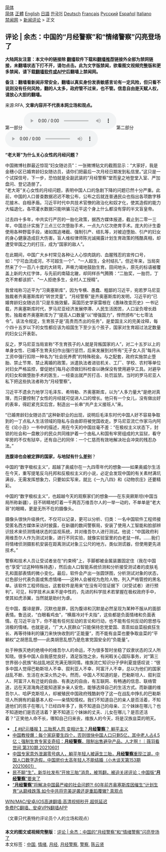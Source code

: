 <!-- 面包屑导航 --> <div class="breadcrumb"><!-- GTranslate: https://gtranslate.io/ -->  <div class="switcher notranslate">  <div class="selected">  <a href="#" onclick="return false;"> 简体</a>  </div>  <div class="option">  <a href="https://www.bannedbook.org" onclick="doGTranslate('zh-CN|zh-CN');jQuery('div.switcher div.selected a').html(jQuery(this).html());return false;" title="简体中文" class="nturl selected"> 简体</a>  <a href="https://www.bannedbook.org/zh-tw/" onclick="doGTranslate('zh-CN|zh-TW');jQuery('div.switcher div.selected a').html(jQuery(this).html());return false;" title="繁體中文" class="nturl"> 正體</a>  <a href="https://www.bannedbook.org/en/" onclick="doGTranslate('zh-CN|en');jQuery('div.switcher div.selected a').html(jQuery(this).html());return false;" title="English" class="nturl"> English</a>  <a href="https://www.bannedbook.org/ja/" onclick="doGTranslate('zh-CN|ja');jQuery('div.switcher div.selected a').html(jQuery(this).html());return false;" title="日本語" class="nturl"> 日語</a>  <a href="https://www.bannedbook.org/ko/" onclick="doGTranslate('zh-CN|ko');jQuery('div.switcher div.selected a').html(jQuery(this).html());return false;" title="한국어" class="nturl"> 한국어</a>  <a href="https://www.bannedbook.org/de/" onclick="doGTranslate('zh-CN|de');jQuery('div.switcher div.selected a').html(jQuery(this).html());return false;" title="Deutsch" class="nturl"> Deutsch</a>  <a href="https://www.bannedbook.org/fr/" onclick="doGTranslate('zh-CN|fr');jQuery('div.switcher div.selected a').html(jQuery(this).html());return false;" title="Français" class="nturl"> Français</a>  <a href="https://www.bannedbook.org/ru/" onclick="doGTranslate('zh-CN|ru');jQuery('div.switcher div.selected a').html(jQuery(this).html());return false;" title="Русский" class="nturl"> Русский</a>  <a href="https://www.bannedbook.org/es/" onclick="doGTranslate('zh-CN|es');jQuery('div.switcher div.selected a').html(jQuery(this).html());return false;" title="Español" class="nturl"> Español</a>  <a href="https://www.bannedbook.org/it/" onclick="doGTranslate('zh-CN|it');jQuery('div.switcher div.selected a').html(jQuery(this).html());return false;" title="Italiano" class="nturl"> Italiano</a>  </div>  </div>      <div class='breadcrumb-sub'><!-- Breadcrumb NavXT 6.3.0 --> <a href="https://www.bannedbook.org/" class="home">禁闻网</a> &gt; <a href="https://www.bannedbook.org/bnews/comments/" class="category">新闻评论</a> &gt; 正文</div></div><h2>评论 | 余杰：中国的“月经警察”和“情绪警察”闪亮登场了</h2> <p class="notice"><b>大陆网友注意：本文中的链接除 <a href="https://github.com/bannedbook/fanqiang" >翻墙</a>软件下载和<a href="https://github.com/killgcd/justmysocks/blob/master/README.md">翻墙推荐</a>链接外全部为禁网链接，未翻墙状态下打不开，请勿点击。此为文字版禁闻，欲看图文视频完整版和更多禁闻，请下载<a href="https://github.com/bannedbook/fanqiang">翻墙软件或APP</a>后翻墙上禁闻网。</p><p>备注：翻墙看新闻非常安全，翻墙以真实身份发表敏感言论有一定风险，但只看不说则没有任何风险，翻的人太多，政府管不过来，也不管。信息自由是天赋人权，请放心大胆的翻墙。</b></p>  <div class="entry"> <p>来源:RFA, <strong>文章内容并不代表本网立场和观点。</strong></p> <p>             &#31532;&#19968;&#37096;&#20998;                <audio controls="controls" preload="metadata" src="https://www.rfa.org/mandarin/pinglun/yujie/yj-06292021101647.html/@@stream" type="audio/mpeg"></audio>&#31532;&#20108;&#37096;&#20998;<audio controls="controls" preload="metadata" src="https://www.rfa.org/mandarin/pinglun/yujie/yj-06292021101647.html/m0701-yj4ee.mp3/@@stream" type="audio/mpeg"></audio></p> <p><strong>&#8220;&#32769;&#22823;&#21733;&#8221;&#20026;&#20160;&#20040;&#20851;&#24515;&#22899;&#24615;&#30340;&#26376;&#32463;&#38382;&#39064;&#65311;</strong></p> <p>&#20013;&#22269;&#24494;&#21338;&#31038;&#32676;&#26368;&#36817;&#24778;&#29616;&#8220;&#22919;&#22899;&#38543;&#35775;&#21592;&#8221;&#65306;&#19968;&#24352;&#24494;&#21338;&#36148;&#25991;&#30340;&#25130;&#22270;&#26174;&#31034;&#65306;&#8220;&#22823;&#23478;&#22909;&#65292;&#25105;&#26159;&#37329;&#31319;&#23567;&#21306;&#24050;&#23130;&#32946;&#40836;&#22919;&#22899;&#38543;&#35775;&#21592;&#65292;&#35831;&#20320;&#20204;&#25226;&#26368;&#21518;&#19968;&#27425;&#26376;&#32463;&#26085;&#26399;&#21457;&#21040;&#31169;&#20449;&#37324;&#12290;&#8221;&#36825;&#21482;&#26159;&#19968;&#20010;&#35797;&#25506;&#20449;&#21495;&#65292;&#19979;&#19968;&#27493;&#65292;&#24656;&#24597;&#23601;&#26159;&#20840;&#21103;&#27494;&#35013;&#30340;&#8220;&#26376;&#32463;&#35686;&#23519;&#8221;&#22530;&#32780;&#30343;&#20043;&#22320;&#30331;&#22530;&#20837;&#23460;&#12289;&#20005;&#21152;&#30424;&#38382;&#12289;&#30331;&#35760;&#36896;&#20876;&#20102;&#12290;<br />&#8220;&#32769;&#22823;&#21733;&#8221;&#20851;&#24515;&#22899;&#24615;&#30340;&#26376;&#32463;&#38382;&#39064;&#65292;&#34920;&#26126;&#20013;&#22269;&#20154;&#21475;&#30340;&#24613;&#21095;&#19979;&#38477;&#30340;&#38382;&#39064;&#24050;&#28982;&#21313;&#20998;&#20005;&#37325;&#12290;&#27492;&#21069;&#65292;&#20013;&#22269;&#30340;&#20154;&#21475;&#26222;&#26597;&#25968;&#25454;&#36831;&#36831;&#19981;&#25954;&#20844;&#24067;&#65292;&#20844;&#24067;&#20043;&#21518;&#23601;&#36830;&#26222;&#36890;&#27665;&#20247;&#20063;&#25351;&#20986;&#21508;&#39033;&#25968;&#23383;&#31227;&#33457;&#25509;&#26408;&#12289;&#33258;&#30456;&#30683;&#30462;&#12290;&#20064;&#36817;&#24179;&#26102;&#20195;&#20013;&#20849;&#25216;&#26415;&#23448;&#20698;&#30340;&#25919;&#27835;&#21270;&#21644;&#22900;&#25165;&#21270;&#65292;&#20351;&#20854;&#36896;&#20551;&#30340;&#33021;&#21147;&#22823;&#24133;&#36864;&#21270;&#65292;&#21508;&#39033;&#28748;&#27700;&#25968;&#25454;&#21482;&#33021;&#21700;&#39575;&#20064;&#36817;&#24179;&#36825;&#20010;&#36523;&#19978;&#20160;&#20040;&#37117;&#27809;&#26377;&#31359;&#30340;&#21322;&#25991;&#30450;&#30343;&#24093;&#12290;</p>  <p>&#36807;&#21435;&#22235;&#21313;&#22810;&#24180;&#65292;&#20013;&#20849;&#23454;&#34892;&#20005;&#21385;&#30340;&#19968;&#32974;&#21270;&#25919;&#31574;&#65292;&#25454;&#35199;&#26041;&#23186;&#20307;&#25253;&#36947;&#65292;&#25130;&#27490;&#21040;&#20108;&#38646;&#19968;&#19977;&#24180;&#65292;&#20013;&#22269;&#24635;&#35745;&#23454;&#26045;&#20102;&#19977;&#28857;&#19977;&#20159;&#27425;&#22549;&#32974;&#25163;&#26415;&#65292;&#19968;&#28857;&#20061;&#20845;&#20159;&#27425;&#32477;&#32946;&#25163;&#26415;&#12290;&#24222;&#22823;&#30340;&#35745;&#29983;&#22996;&#20351;&#29992;&#21508;&#31181;&#37326;&#34542;&#25163;&#27573;&#65292;&#35832;&#22914;&#22260;&#36861;&#22581;&#25130;&#12289;&#24378;&#21046;&#24341;&#20135;&#12289;&#32467;&#25166;&#31561;&#65292;&#23545;&#34987;&#36843;&#22549;&#32974;&#12289;&#24341;&#20135;&#30340;&#22919;&#22899;&#30340;&#36523;&#24515;&#20581;&#24247;&#36896;&#25104;&#24040;&#22823;&#20260;&#23475;&#12290;&#30450;&#20154;&#32500;&#26435;&#24459;&#24072;&#38472;&#20809;&#35802;&#25581;&#38706;&#35745;&#21010;&#29983;&#32946;&#25919;&#31574;&#30340;&#27531;&#37239;&#30495;&#30456;&#65292;&#21364;&#36973;&#21463;&#20030;&#22269;&#20043;&#21147;&#30340;&#25171;&#21387;&#65292;&#25104;&#20026;&#8220;&#22269;&#23478;&#30340;&#25932;&#20154;&#8221;&#12290;</p> <p>&#22312;&#27492;&#26399;&#38388;&#65292;&#20013;&#22269;&#24191;&#22823;&#20065;&#26449;&#24120;&#35265;&#21508;&#31181;&#35753;&#20154;&#24515;&#24778;&#32905;&#36339;&#30340;&#12289;&#34880;&#33125;&#27531;&#24525;&#30340;&#23459;&#20256;&#21475;&#21495;&#65292;&#22914;&#65306;&#8220;&#23425;&#21487;&#34880;&#27969;&#25104;&#27827;&#65292;&#19981;&#21487;&#36229;&#29983;&#19968;&#20010;&#8221;&#12289;&#8220;&#19968;&#20154;&#36229;&#29983;&#65292;&#20840;&#26449;&#32467;&#25166;&#8221;&#12290;&#20294;&#36817;&#24180;&#26469;&#65292;&#24403;&#23616;&#31361;&#28982;&#26469;&#20102;&#20010;&#19968;&#30334;&#20843;&#21313;&#24230;&#30340;&#22823;&#36716;&#24367;&#65292;&#22768;&#22070;&#21147;&#31469;&#22320;&#40723;&#21169;&#29983;&#32946;&#12290;&#30000;&#38388;&#22320;&#22836;&#65292;&#21407;&#20808;&#30340;&#26631;&#35821;&#34987;&#35206;&#30422;&#19978;&#26032;&#30340;&#22823;&#32418;&#23383;&#20307;&#65292;&#19982;&#20808;&#21069;&#30340;&#21335;&#36757;&#21271;&#36761;&#65292;&#21364;&#21516;&#26679;&#26432;&#27668;&#33150;&#33150;&#65306;&#8220;&#20108;&#32974;&#22870;&#65292;&#19968;&#32974;&#32602;&#65292;&#19969;&#20811;&#19981;&#32946;&#37117;&#35813;&#25235;&#8221;&#12289;&#8220;&#19968;&#20154;&#25298;&#32477;&#22810;&#29983;&#65292;&#20840;&#26449;&#20154;&#24037;&#25480;&#31934;&#8221;&#12290;</p> <p>&#25105;&#26366;&#25103;&#31216;&#20064;&#36817;&#24179;&#20026;&#8220;&#20064;&#22885;&#22622;&#26031;&#24211;&#8221;&#65292;&#22240;&#20026;&#19987;&#27178;&#12289;&#24858;&#34850;&#12289;&#31895;&#37145;&#30340;&#20064;&#36817;&#24179;&#65292;&#23451;&#33509;&#32599;&#39532;&#23612;&#20122;&#29420;&#35009;&#32773;&#40784;&#22885;&#22622;&#26031;&#24211;&#30340;&#8220;&#36716;&#19990;&#28789;&#31461;&#8221;&#12290;&#8220;&#26376;&#32463;&#35686;&#23519;&#8221;&#26159;&#40784;&#22885;&#22622;&#26031;&#24211;&#30340;&#21457;&#26126;&#65292;&#20064;&#36817;&#24179;&#30340;&#8220;&#24050;&#23130;&#32946;&#40836;&#22919;&#22899;&#38543;&#35775;&#21592;&#8221;&#21482;&#26159;&#19996;&#26045;&#25928;&#39078;&#12290;&#33521;&#22269;&#21382;&#21490;&#23398;&#23478;&#38647;&#26681;&#22312;&#12298;&#24858;&#26151;&#25913;&#21464;&#21382;&#21490;&#12299;&#19968;&#20070;&#35760;&#36733;&#65292;&#40784;&#22885;&#22622;&#26031;&#24211;&#26102;&#20195;&#65292;&#32599;&#39532;&#23612;&#20122;&#32463;&#27982;&#21457;&#23637;&#20572;&#28382;&#12289;&#20154;&#27665;&#29983;&#27963;&#22256;&#33510;&#65292;&#20154;&#21475;&#21576;&#36127;&#22686;&#38271;&#36235;&#21183;&#12290;&#29420;&#35009;&#32773;&#40784;&#22885;&#22622;&#26031;&#24211;&#20026;&#20102;&#8220;&#25552;&#39640;&#20154;&#21475;&#25968;&#37327;&#8221;&#20197;&#8220;&#22686;&#24378;&#22269;&#21147;&#8221;&#65292;&#24717;&#28982;&#39041;&#24067;&#8220;&#19971;&#19971;&#38646;&#27861;&#20196;&#8221;&#12290;&#35813;&#27861;&#20196;&#35268;&#23450;&#65292;&#29983;&#32946;&#23401;&#23376;&#26159;&#8220;&#39640;&#36149;&#32780;&#26480;&#20986;&#30340;&#20219;&#21153;&#8221;&#65292;&#26159;&#29233;&#22269;&#20027;&#20041;&#30340;&#23436;&#32654;&#35808;&#37322;&#65292;&#27599;&#20010;&#22235;&#21313;&#20116;&#23681;&#20197;&#19979;&#30340;&#22899;&#24615;&#37117;&#24212;&#35813;&#20026;&#31062;&#22269;&#29983;&#19979;&#33267;&#23569;&#20116;&#20010;&#23401;&#23376;&#65292;&#22269;&#23478;&#23545;&#29983;&#32946;&#36229;&#36807;&#27861;&#23450;&#25968;&#37327;&#30340;&#22919;&#22899;&#20844;&#24320;&#34920;&#24432;&#12290;</p> <p>&#21453;&#20043;&#65292;&#32599;&#39532;&#23612;&#20122;&#24403;&#23616;&#23459;&#31216;&#8220;&#19981;&#29983;&#32946;&#23401;&#23376;&#30340;&#20154;&#23601;&#26159;&#32972;&#21467;&#22269;&#23478;&#30340;&#20154;&#8221;&#65292;&#23545;&#20108;&#21313;&#20116;&#23681;&#20197;&#19978;&#30340;&#21333;&#36523;&#22899;&#24615;&#12289;&#24050;&#23130;&#19981;&#29983;&#32946;&#22827;&#22919;&#20316;&#20986;&#24378;&#34892;&#24809;&#32602;&#65292;&#21518;&#26469;&#21457;&#23637;&#21040;&#23545;&#25152;&#26377;&#8220;&#26080;&#23376;&#22899;&#20154;&#21592;&#8221;&#27599;&#26376;&#20174;&#24037;&#36164;&#20013;&#24378;&#34892;&#25187;&#38500;&#19968;&#31181;&#21517;&#20026;&#8220;&#31038;&#20250;&#25242;&#20859;&#36153;&#8221;&#30340;&#29305;&#27530;&#31246;&#37329;&#12290;&#19982;&#20043;&#37197;&#22871;&#65292;&#25919;&#24220;&#23454;&#26045;&#31105;&#27490;&#22549;&#32974;&#12289;&#31105;&#27490;&#33410;&#32946;&#12289;&#31105;&#27490;&#31163;&#23130;&#30340;&#25919;&#31574;&#65292;&#27966;&#36963;&#25191;&#27861;&#32773;&#36827;&#39547;&#26426;&#20851;&#12289;&#24037;&#21378;&#12289;&#23398;&#26657;&#12289;&#20892;&#26449;&#31561;&#21333;&#20301;&#23545;&#22919;&#22899;&#20005;&#26684;&#30417;&#25511;&#65292;&#30563;&#20419;&#22905;&#20204;&#27599;&#26376;&#24517;&#39035;&#20570;&#22919;&#31185;&#26816;&#26597;&#20197;&#30830;&#20445;&#27809;&#26377;&#20351;&#29992;&#36991;&#23381;&#24037;&#20855;&#12290;&#23545;&#36991;&#23381;&#30340;&#22919;&#22899;&#21644;&#20570;&#22549;&#32974;&#25163;&#26415;&#30340;&#21307;&#29983;&#65292;&#19968;&#32463;&#26597;&#20986;&#23601;&#20005;&#21385;&#25171;&#20987;&#12289;&#22788;&#32602;&#30417;&#31105;&#12290;&#24403;&#26102;&#30340;&#32599;&#39532;&#23612;&#20122;&#20154;&#31169;&#19979;&#25226;&#36825;&#20123;&#25191;&#27861;&#32773;&#31216;&#20026;&#8220;&#26376;&#32463;&#35686;&#23519;&#8221;&#12290;</p>  <p>&#20064;&#36817;&#24179;&#19981;&#36951;&#20313;&#21147;&#22320;&#23398;&#20064;&#27611;&#27901;&#19996;&#12289;&#24076;&#29305;&#21202;&#12289;&#40784;&#22885;&#22622;&#26031;&#24211;&#65292;&#20197;&#20026;&#8220;&#20154;&#22810;&#21147;&#37327;&#22823;&#8221;&#26159;&#32477;&#23545;&#30495;&#29702;&#65292;&#32780;&#21482;&#35201;&#25511;&#21046;&#20102;&#22899;&#24615;&#30340;&#26376;&#32463;&#23601;&#21487;&#20419;&#36827;&#20154;&#21475;&#30340;&#22686;&#38271;&#12290;&#20182;&#21482;&#26377;&#19968;&#20010;&#22899;&#20799;&#65292;&#27809;&#26377;&#20570;&#20986;&#22909;&#30340;&#34920;&#29575;&#65292;&#24471;&#36214;&#32039;&#20805;&#23454;&#21518;&#23467;&#65292;&#21046;&#36896;&#20986;&#19968;&#38271;&#20018;&#8220;&#20849;&#20135;&#20027;&#20041;&#25509;&#29677;&#20154;&#8221;&#26469;&#12290;</p> <p>&#8220;&#24050;&#23130;&#32946;&#40836;&#22919;&#22899;&#38543;&#35775;&#21592;&#8221;&#36825;&#31181;&#26032;&#32844;&#19994;&#30340;&#20986;&#29616;&#65292;&#35828;&#26126;&#21518;&#27611;&#27901;&#19996;&#26102;&#20195;&#20013;&#22269;&#20154;&#22909;&#19981;&#23481;&#26131;&#20105;&#21462;&#21040;&#30340;&#19968;&#19969;&#28857;&#31169;&#20154;&#29983;&#27963;&#39046;&#22495;&#30340;&#38544;&#31169;&#19982;&#33258;&#30001;&#21363;&#23558;&#34987;&#20826;&#22269;&#25910;&#36208;&#12290;&#32599;&#39532;&#23612;&#20122;&#27969;&#20129;&#20316;&#23478;&#39532;&#20869;&#38463;&#22312;&#12298;&#35770;&#23567;&#19985;&#12299;&#19968;&#20070;&#20013;&#30340;&#25551;&#36848;&#65292;&#29992;&#22312;&#20170;&#22825;&#30340;&#20013;&#22269;&#19997;&#27627;&#19981;&#24046;&#65306;&#8220;&#22312;&#26497;&#26435;&#20027;&#20041;&#29366;&#24577;&#19979;&#65292;&#23553;&#38145;&#30340;&#31038;&#20250;&#21644;&#19968;&#30424;&#25955;&#27801;&#30340;&#27665;&#20247;&#20849;&#21516;&#32500;&#25252;&#30528;&#19968;&#20010;&#30001;&#31169;&#20154;&#21644;&#22269;&#26377;&#29282;&#25151;&#32452;&#25104;&#30340;&#22823;&#30417;&#29425;&#65292;&#30475;&#23432;&#29282;&#25151;&#30340;&#19981;&#20165;&#26377;&#29425;&#21330;&#65292;&#36824;&#26377;&#33258;&#24049;&#30340;&#21516;&#20276;&#65306;&#19968;&#20010;&#20161;&#24904;&#32780;&#26377;&#25928;&#22320;&#35299;&#20915;&#31038;&#20250;&#20914;&#31361;&#30340;&#27531;&#24525;&#21150;&#27861;&#12290;&#8221;</p> <p><strong>&#36830;&#33145;&#35837;&#20063;&#20250;&#34987;&#23450;&#32618;&#30340;&#22269;&#23478;&#65292;&#19982;&#22320;&#29425;&#26377;&#20160;&#20040;&#24046;&#21035;</strong>&#65311;</p> <p>&#20013;&#22269;&#30340;&#8220;&#25968;&#23383;&#26497;&#26435;&#20027;&#20041;&#8221;&#65292;&#36229;&#36234;&#20102;&#22885;&#23041;&#23572;&#22312;&#19968;&#20061;&#22235;&#38646;&#24180;&#20195;&#30340;&#24819;&#35937;&#8212;&#8212;&#22914;&#26524;&#22885;&#23041;&#23572;&#29983;&#27963;&#22312;&#20170;&#22825;&#65292;&#37325;&#20889;&#25552;&#31508;&#21453;&#20044;&#25176;&#37030;&#21644;&#21453;&#26497;&#26435;&#20027;&#20041;&#30340;&#23567;&#35828;&#65292;&#24517;&#23450;&#20250;&#21457;&#29616;&#20013;&#22269;&#30340;&#26377;&#20851;&#32032;&#26448;&#28385;&#22353;&#28385;&#35895;&#65292;&#26080;&#38656;&#21457;&#25381;&#24819;&#35937;&#21147;&#65292;&#21482;&#35201;&#22914;&#23454;&#20889;&#26469;&#65292;&#23601;&#27604;&#12298;&#19968;&#20061;&#20843;&#22235;&#12299;&#21644;&#12298;&#21160;&#29289;&#20892;&#24196;&#12299;&#36824;&#35201;&#31934;&#24425;&#12290;</p>  <p>&#20013;&#22269;&#30340;&#8220;&#25968;&#23383;&#26497;&#26435;&#20027;&#20041;&#8221;&#65292;&#20063;&#36229;&#36234;&#20170;&#22825;&#30340;&#35266;&#23519;&#23478;&#20204;&#30340;&#24819;&#35937;&#8212;&#8212;&#22312;&#19996;&#31361;&#21413;&#26031;&#22374;(&#20013;&#22269;&#24403;&#23616;&#25152;&#31216;&#26032;&#30086;&#65289;&#65292;&#30446;&#19981;&#36716;&#30555;&#22320;&#30447;&#30528;&#19968;&#21315;&#20004;&#30334;&#19975;&#32500;&#21566;&#23572;&#20154;&#30340;&#19968;&#20030;&#19968;&#21160;&#30340;&#65292;&#19981;&#21333;&#21333;&#26159;&#8220;&#32769;&#22823;&#21733;&#8221;&#30340;&#30524;&#30555;&#65292;&#26356;&#26159;&#26080;&#25152;&#19981;&#22312;&#30340;&#25668;&#20687;&#22836;&#12290;</p> <p>&#25668;&#20687;&#22836;&#24456;&#24555;&#21319;&#32423;&#25442;&#20195;&#65292;&#19981;&#20165;&#21487;&#20197;&#35760;&#24405;&#65292;&#26356;&#21487;&#20197;&#20998;&#26512;&#12289;&#24402;&#31867;&#65306;&#19968;&#21517;&#20013;&#22269;&#36719;&#20214;&#24037;&#31243;&#24072;&#25509;&#21463;&#21311;&#21517;&#35199;&#26041;&#23186;&#20307;&#37319;&#35775;&#26102;&#25259;&#38706;&#65292;&#22312;&#26032;&#30086;&#30340;&#25968;&#38388;&#35686;&#23519;&#23616;&#65292;&#23433;&#35013;&#20102;&#20351;&#29992;&#20154;&#24037;&#26234;&#33021;&#21644;&#33080;&#37096;&#36776;&#35782;&#25216;&#26415;&#26469;&#20390;&#27979;&#24773;&#32490;&#29366;&#24577;&#30340;&#30417;&#35270;&#31995;&#32479;&#65292;&#24182;&#23545;&#32500;&#21566;&#23572;&#20154;&#36827;&#34892;&#27979;&#35797;&#12290;&#20182;&#35828;&#65306;&#8220;&#20013;&#22269;&#25919;&#24220;&#21033;&#29992;&#32500;&#21566;&#23572;&#20154;&#20316;&#20026;&#27979;&#35797;&#23545;&#35937;&#65292;&#36827;&#34892;&#19981;&#21516;&#23454;&#39564;&#65292;&#23601;&#20687;&#23454;&#39564;&#23460;&#37324;&#30340;&#30333;&#32769;&#40736;&#19968;&#26679;&#12290;&#8230;&#8230;&#25105;&#20204;&#23558;&#24773;&#32490;&#20390;&#27979;&#25668;&#24433;&#26426;&#23433;&#35013;&#22312;&#36317;&#31163;&#27979;&#35797;&#23545;&#35937;&#19977;&#20844;&#23610;&#30340;&#22320;&#26041;&#12290;&#31867;&#20284;&#27979;&#35854;&#22120;&#65292;&#20294;&#20351;&#29992;&#26356;&#20808;&#36827;&#25216;&#26415;&#12290;&#8221;</p> <p>&#35686;&#23519;&#21644;&#25216;&#26415;&#20154;&#21592;&#35753;&#21463;&#35797;&#32773;&#22352;&#22312;&#8220;&#32422;&#26463;&#26885;&#8221;&#19978;&#65292;&#25163;&#33050;&#37117;&#34987;&#37329;&#23646;&#35013;&#32622;&#22266;&#23450;&#20303;&#65288;&#25105;&#22312;&#20013;&#22269;&#20063;&#8220;&#20139;&#21463;&#8221;&#36807;&#36825;&#31181;&#29305;&#27530;&#24453;&#36935;&#65289;&#65292;&#28982;&#21518;&#30001;&#20154;&#21475;&#26234;&#33021;&#31995;&#32479;&#20390;&#27979;&#21644;&#20998;&#26512;&#25509;&#21463;&#27979;&#35797;&#32773;&#30340;&#30382;&#32932;&#27611;&#23380;&#21644;&#38754;&#37096;&#34920;&#24773;&#30340;&#24494;&#23567;&#21464;&#21270;&#12290;&#26368;&#21518;&#65292;&#36719;&#20214;&#20250;&#20135;&#20986;&#19968;&#24352;&#22278;&#39292;&#22270;&#65292;&#20998;&#26512;&#27979;&#35797;&#23545;&#35937;&#30340;&#29366;&#24577;&#65292;&#32418;&#33394;&#37096;&#20998;&#20195;&#34920;&#36127;&#38754;&#25110;&#28966;&#34385;&#24773;&#32490;&#8212;&#8212;&#36825;&#31181;&#20154;&#20250;&#34987;&#35270;&#20026;&#21361;&#38505;&#20154;&#29289;&#65292;&#21015;&#20837;&#20005;&#26684;&#31649;&#25511;&#30340;&#40657;&#21517;&#21333;&#12290;&#35813;&#36719;&#20214;&#24037;&#31243;&#24072;&#25351;&#20986;&#65292;&#36825;&#22871;&#36719;&#20214;&#26159;&#29992;&#26469;&#8220;&#22312;&#27809;&#26377;&#21487;&#20449;&#35777;&#25454;&#19979;&#65288;&#23545;&#21463;&#35797;&#32773;&#65289;&#36827;&#34892;&#39044;&#21028;&#8221;&#12290;&#21487;&#35265;&#65292;&#31185;&#23398;&#25216;&#26415;&#20174;&#26469;&#19981;&#26159;&#20013;&#24615;&#30340;&#65292;&#20808;&#36827;&#30340;&#31185;&#23398;&#25216;&#26415;&#33509;&#25484;&#25569;&#22312;&#26497;&#26435;&#25919;&#24220;&#25163;&#20013;&#65292;&#20351;&#20854;&#22914;&#34382;&#28155;&#32764;&#65292;&#24403;&#28982;&#23601;&#26159;&#21161;&#32419;&#20026;&#34384;&#12290;</p> <p>&#22312;&#20013;&#22269;&#65292;&#33145;&#35837;&#26159;&#32618;&#65292;&#27785;&#40664;&#20063;&#26159;&#32618;&#65292;&#22240;&#20026;&#33145;&#35837;&#21644;&#27785;&#40664;&#26159;&#24517;&#28982;&#21576;&#29616;&#20026;&#26576;&#31181;&#19981;&#26381;&#20174;&#30340;&#38754;&#37096;&#34920;&#24773;&#12290;&#40065;&#36805;&#35828;&#65292;&#8220;&#30333;&#30524;&#30475;&#40481;&#34411;&#8221;&#65292;&#8220;&#27178;&#30473;&#20919;&#23545;&#21315;&#22827;&#25351;&#8221;&#65292;&#36825;&#20123;&#37117;&#26159;&#36127;&#38754;&#24773;&#32490;&#21644;&#36127;&#38754;&#34920;&#24773;&#12290;&#22312;&#20064;&#36817;&#24179;&#27835;&#19979;&#65292;&#20320;&#19981;&#33021;&#26377;&#20219;&#20309;&#21453;&#21160;&#30340;&#35328;&#35770;&#21644;&#34892;&#21160;&#65292;&#20063;&#19981;&#33021;&#26377;&#20219;&#20309;&#21453;&#21160;&#30340;&#24605;&#24819;&#19982;&#28040;&#26497;&#30340;&#24773;&#32490;&#12290;&#20063;&#23601;&#26159;&#35828;&#65292;&#8220;&#24191;&#22823;&#20154;&#27665;&#32676;&#20247;&#8221;&#21482;&#33021;&#20445;&#25345;&#24544;&#20826;&#29233;&#22269;&#12289;&#20054;&#20054;&#22914;&#38893;&#33756;&#33324;&#30127;&#29378;&#29983;&#38271;&#12289;&#20877;&#31561;&#24453;&#38155;&#21033;&#30340;&#38256;&#20992;&#26469;&#24555;&#24555;&#25910;&#21106;&#30340;&#8220;&#27491;&#33021;&#37327;&#8221;&#65292;&#32780;&#19981;&#33021;&#26377;&#38893;&#33756;&#20063;&#35201;&#20105;&#21462;&#38893;&#33756;&#30340;&#8220;&#24179;&#36538;&#26435;&#8221;&#20043;&#32993;&#24605;&#20081;&#24819;&#8212;&#8212;&#27492;&#31867;&#32993;&#24605;&#20081;&#24819;&#20035;&#26159;&#21361;&#23475;&#20826;&#22269;&#23433;&#20840;&#30340;&#8220;&#36127;&#33021;&#37327;&#8221;&#12290;</p>  <p>&#22788;&#20110;&#31181;&#26063;&#28781;&#32477;&#30340;&#32477;&#22659;&#20013;&#30340;&#32500;&#21566;&#23572;&#20154;&#30340;&#21629;&#36816;&#65292;&#19981;&#20026;&#24456;&#22810;&#26242;&#26102;&#22352;&#31283;&#20102;&#22900;&#38582;&#29366;&#24577;&#30340;&#27721;&#20154;&#25152;&#30693;&#26195;&#12290;&#24456;&#22810;&#20013;&#22269;&#20154;&#33258;&#25105;&#24863;&#35273;&#33391;&#22909;&#65292;&#37202;&#36275;&#39277;&#39281;&#20043;&#20313;&#65292;&#26377;&#38386;&#26247;&#20851;&#24515;&#22269;&#38469;&#20107;&#21153;&#65292;&#23545;&#8220;&#31532;&#19977;&#19990;&#30028;&#24369;&#23567;&#27665;&#26063;&#8221;&#21644;&#25112;&#20081;&#22320;&#21306;&#20805;&#28385;&#26080;&#38480;&#21516;&#24773;&#12290;&#32500;&#26063;&#27969;&#20129;&#30693;&#35782;&#20998;&#23376;&#20234;&#21033;&#22799;&#25552;&#24863;&#21497;&#35828;&#65306;&#8220;&#24456;&#22810;&#20013;&#22269;&#20154;&#35273;&#24471;&#24052;&#21202;&#26031;&#22374;&#20154;&#19981;&#24184;&#12289;&#21465;&#21033;&#20122;&#20154;&#19981;&#24184;&#12289;&#38463;&#23500;&#27735;&#20154;&#19981;&#24184;&#65292;&#24635;&#20197;&#20026;&#20182;&#20204;&#30340;&#22269;&#23478;&#25112;&#20081;&#19981;&#26029;&#12289;&#29983;&#27963;&#22312;&#27700;&#28145;&#28779;&#28909;&#20043;&#20013;&#12290;&#28982;&#32780;&#65292;&#20013;&#22269;&#20154;&#19981;&#30693;&#36947;&#30340;&#26159;&#65292;&#24052;&#21202;&#26031;&#22374;&#20154;&#12289;&#21465;&#21033;&#20122;&#20154;&#12289;&#38463;&#23500;&#27735;&#20154;&#26377;&#36801;&#24473;&#30340;&#33258;&#30001;&#12289;&#26377;&#34920;&#36798;&#30340;&#33258;&#30001;&#65292;&#26377;&#20114;&#32852;&#32593;&#12289;&#26377;&#30021;&#36890;&#30340;&#20449;&#24687;&#12289;&#32852;&#32476;&#31649;&#36947;&#65292;&#36828;&#22312;&#22825;&#28079;&#28023;&#35282;&#36824;&#33021;&#30693;&#36947;&#23478;&#20065;&#20146;&#20154;&#23433;&#21361;&#65292;&#33021;&#22815;&#36873;&#25321;&#33258;&#24049;&#30340;&#29983;&#27963;&#26041;&#24335;&#12290;&#32780;&#26032;&#30086;&#30340;&#32500;&#21566;&#23572;&#20154;&#12289;&#21704;&#33832;&#20811;&#26031;&#22374;&#20154;&#65292;&#21364;&#34987;&#27542;&#27665;&#20013;&#22269;&#25919;&#24220;&#27531;&#37239;&#21093;&#22842;&#20102;&#36825;&#19968;&#22312;&#25112;&#20081;&#20013;&#25379;&#25166;&#30340;&#24052;&#21202;&#26031;&#22374;&#20154;&#25152;&#25317;&#26377;&#30340;&#26368;&#22522;&#26412;&#20154;&#26435;&#8212;&#8212;&#20146;&#24773;&#30693;&#24773;&#26435;&#12290;&#25105;&#20204;&#19981;&#30693;&#36947;&#33258;&#24049;&#30340;&#20146;&#20154;&#26159;&#21542;&#27963;&#30528;&#65292;&#19981;&#30693;&#36947;&#20182;&#20204;&#30340;&#23401;&#23376;&#22312;&#21738;&#20799;&#65311;&#24050;&#32463;&#22235;&#24180;&#22810;&#20102;&#65292;&#25105;&#19981;&#30693;&#36947;&#33258;&#24049;&#30340;&#27597;&#20146;&#12289;&#19977;&#20010;&#22969;&#22969;&#22312;&#21738;&#20799;&#65311;&#20063;&#19981;&#30693;&#36947;&#22905;&#20204;&#26159;&#21542;&#36824;&#27963;&#30528;&#65311;&#26356;&#19981;&#30693;&#36947;&#19977;&#20010;&#22969;&#22969;&#30340;&#19976;&#22827;&#12289;&#20799;&#22899;&#22312;&#21738;&#20799;&#65311;&#26159;&#21542;&#36824;&#27963;&#30528;&#65311;&#8221;&#27491;&#31505;&#20182;&#20154;&#21629;&#19981;&#38271;&#65292;&#21738;&#30693;&#33258;&#24049;&#24402;&#26469;&#20007;&#65292;&#32500;&#26063;&#20154;&#30340;&#20170;&#22825;&#65292;&#23558;&#26159;&#27721;&#26063;&#38893;&#33756;&#30340;&#26126;&#22825;&#12290;</p> <ul class='op-related-articles' title='相关阅读'> <li><a href='https://www.bannedbook.org/bnews/bannedvideo/20210615/1567254.html' target='_blank'>【 #纪元播报 】三胎惹人怨 变相计生？<b>月经警察</b>？ 躺平主义</a></li> <li><a href='https://www.bannedbook.org/bnews/bannedvideo/20210602/1558538.html' target='_blank'>中国教授爆：每个家庭要生四个，否则很快中国人口只剩5亿，其中老人占4.5亿；强制生育专家支奇招：<b>月经警察</b>，限制出售避孕产品，人才啊！｜薇羽看世间 第310期 20210601</a></li> <li><a href='https://www.bannedbook.org/bnews/bannedvideo/20210601/1558130.html' target='_blank'>中国专家意外泄漏零号病人，躺平年轻人被逼生三胎，<b>月经警察</b>重现江湖，中国人口数字造假，中国房价太高年轻人不能结婚（小木谈天第153期 20210601）</a></li> <li><a href='https://www.bannedbook.org/bnews/bannedvideo/20210601/1557648.html' target='_blank'>民不聊“生”，新华社发布“开放三胎”消息，被骂翻，被迫关闭评论；中国版“<b>月经警察</b>”要来了</a></li> <li><a href='https://www.bannedbook.org/bnews/bannedvideo/20210521/1551192.html' target='_blank'>“<b>月经警察</b>”将解决中国最严峻的社会问题?! 60年前齐奥塞斯库因催生“计划生育”从巅峰跌落,如今中共将完美逆袭还是重蹈覆辙? 真观点</a></li> </ul> <p class="texttj"> <a href="https://github.com/bannedbook/fanqiang/wiki/V2ray%E6%9C%BA%E5%9C%BA" target="_blank">WIN/MAC/安卓/iOS高速翻墙:高清视频秒开,超低延迟</a><br/> <a href="https://github.com/bannedbook/fanqiang/wiki/%E7%A6%81%E9%97%BB%E7%BD%91%E5%AE%89%E5%8D%93%E7%BF%BB%E5%A2%99%E6%96%B0%E9%97%BBAPP" target="_blank">免费PC翻墙、安卓VPN翻墙APP</a></p><p>&#65288;&#25991;&#31456;&#21482;&#20195;&#34920;&#29305;&#32422;&#35780;&#35770;&#21592;&#20010;&#20154;&#30340;&#31435;&#22330;&#21644;&#35266;&#28857;&#65289;</p><a name='sharetosocial'></a>  <div style="margin-bottom:5px;padding-bottom:5px;clear:both"> <div id="archive-pix-1" class="banner-ads"> <!-- AuctionX Display platform tag START --> <div id="26318x728x90x621x_ADSLOT2" clicktrack="%%CLICK_URL_ESC%%"></div> <!-- AuctionX Display platform tag END --> </div> <div id="archive-pix-2" class="banner-ads"> <!-- AuctionX Display platform tag START --> <div id="26315x300x250x621x_ADSLOT2" clicktrack="%%CLICK_URL_ESC%%"></div> <!-- AuctionX Display platform tag END --> </div> </div>    <div id="archive-pix-1" class="banner-ads"> <!-- AuctionX Display platform tag START --> <div id="26318x728x90x621x_ADSLOT3" clicktrack="%%CLICK_URL_ESC%%"></div> <!-- AuctionX Display platform tag END --> </div> <div><b>本文的图文或视频完整版</b>：<a href='https://www.bannedbook.org/bnews/comments/20210701/1578462.html'>评论 | 余杰：中国的“月经警察”和“情绪警察”闪亮登场了</a></div>  </div><!--END ENTRY--> <div class="postfooter"> <div>本文标签：<a href="https://www.bannedbook.org/bnews/tag/%E4%B8%AD%E5%9B%BD/" rel="tag">中国</a>, <a href="https://www.bannedbook.org/bnews/tag/%E6%83%85%E7%BB%AA/" rel="tag">情绪</a>, <a href="https://www.bannedbook.org/bnews/tag/%E6%9C%88%E7%BB%8F/" rel="tag">月经</a>, <a href="https://www.bannedbook.org/bnews/tag/%e6%9c%88%e7%bb%8f%e8%ad%a6%e5%af%9f/" rel="tag">月经警察</a>, <a href="https://www.bannedbook.org/bnews/tag/%e8%ad%a6%e5%af%9f/" rel="tag">警察</a>, <a href="https://www.bannedbook.org/bnews/tag/%e9%99%88%e4%ba%91%e8%b4%a4/" rel="tag">陈云贤</a></div>  </div><!--END POSTFOOTER--> 